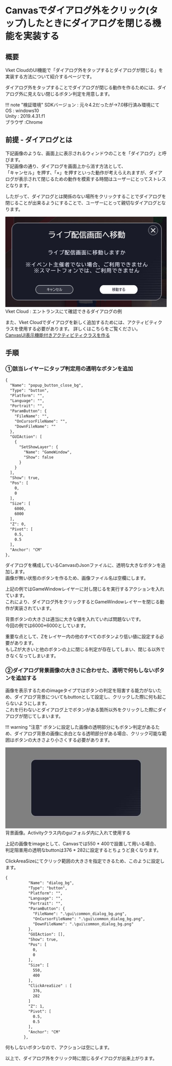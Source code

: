 # Canvasでダイアログ外をクリック(タップ)したときにダイアログを閉じる機能を実装する

## 概要

Vket CloudのUI機能で「ダイアログ外をタップするとダイアログが閉じる」を実装する方法について紹介するページです。

ダイアログ外をタップすることでダイアログが閉じる動作を作るためには、ダイアログ外に見えない閉じるボタン判定を用意します。

!!! note "検証環境"
    SDKバージョン : 元々4.2だったが→7.0移行済み環境にて<br>
    OS : windows10<br>
    Unity : 2019.4.31.f1<br>
    ブラウザ :Chrome

## 前提 - ダイアログとは

下記画像のような、画面上に表示されるウィンドウのことを「ダイアログ」と呼びます。  
下記画像の通り、ダイアログを画面上から消す方法として、  
「キャンセル」を押す、「×」を押すといった動作が考えらえれますが、ダイアログが表示されて閉じるための動作を模索する時間はユーザーにとってストレスとなります。

したがって、ダイアログとは関係のない場所をクリックすることでダイアログを閉じることが出来るようにすることで、ユーザーにとって親切なダイアログとなります。

![CloseCanvas](./img/CloseCanvas01.jpg)  
Vket Cloud : エントランスにて確認できるダイアログの例

また、Vket Cloudでダイアログを新しく追加するためには、アクティビティクラスを使用する必要があります。
詳しくはこちらをご覧ください。  
[CanvasUI表示機能付きアクティビティクラスを作る](https://vrhikky.github.io/VketCloudSDK_Documents/latest/WorldMakingGuide/ActivityWithCanvasUI.html)

## 手順

### ①該当レイヤーにタップ判定用の透明なボタンを追加

```
{
  "Name": "popup_button_close_bg",
  "Type": "button",
  "Platform": "",
  "Language": "",
  "Portrait": "",
  "ParamButton": {
    "FileName": "",
    "OnCursorFileName": "",
    "DownFileName": ""
  },
  "GUIAction": [
    {
      "SetShowLayer": {
        "Name": "GameWindow",
        "Show": false
      }
    }
  ],
  "Show": true,
  "Pos": [
    0,
    0
  ],
  "Size": [
    6000,
    6000
  ],
  "Z": 0,
  "Pivot": [
    0.5,
    0.5
  ],
  "Anchor": "CM"
},
```

ダイアログを構成しているCanvasのJsonファイルに、透明な大きなボタンを追加します。  
画像が無い状態のボタンを作るため、画像ファイル名は空欄にします。

上記の例ではGameWindowレイヤーに対し閉じるを実行するアクションを入れています。  
これにより、ダイアログ外をクリックするとGameWindowレイヤーを閉じる動作が実装されています。

背景ボタンの大きさは適当に大きな値を入れていれば問題ないです。  
今回の例では6000*6000としています。

重要な点として、Zをレイヤー内の他のすべてのボタンより低い値に設定する必要があります。  
もしZが大きいと他のボタンの上に閉じる判定が存在してしまい、閉じる以外できなくなってしまいます。

### ②ダイアログ背景画像の大きさに合わせた、透明で何もしないボタンを追加する

画像を表示するためのimageタイプではボタンの判定を阻害する能力がないため、ダイアログ背景についてもbuttonとして設定し、クリックした際に何も起こらないようにします。  
これを行わないとダイアログ上でボタンがある箇所以外をクリックした際にダイアログが閉じてしまいます。

!!! warning "注意"
    ボタンに設定した画像の透明部分にもボタン判定があるため、ダイアログ背景の画像に余白となる透明部分がある場合、クリック可能な範囲はボタンの大きさより小さくする必要があります。


![CloseCanvas](./img/CloseCanvas02.jpg)  
背景画像。Activityクラス内のguiフォルダ内に入れて使用する

上記の画像をimageとして、Canvasでは550 * 400で設置して用いる場合、  
判定阻害用の透明なbuttonは376 * 282に設定するとちょうど良くなります。

ClickAreaSizeにてクリック範囲の大きさを指定できるため、このように設定します。

```
{
          "Name": "dialog_bg",
          "Type": "button",
          "Platform": "",
          "Language": "",
          "Portrait": "",
          "ParamButton": {
            "FileName": ".\gui\common_dialog_bg.png",
            "OnCursorFileName": ".\gui\common_dialog_bg.png",
            "DownFileName": ".\gui\common_dialog_bg.png"
          },
          "GUIAction": [],
          "Show": true,
          "Pos": [
            0,
            0
          ],
          "Size": [
            550,
            400
          ],
          "ClickAreaSize" : [
            376,
            282
          ]
          "Z": 1,
          "Pivot": [
            0.5,
            0.5
          ],
          "Anchor": "CM"
        },
```

何もしないボタンなので、アクションは空にします。

以上で、ダイアログ外をクリック時に閉じるダイアログが出来上がります。